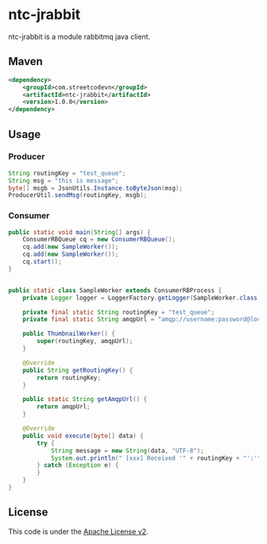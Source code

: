 # ntc-jrabbit
ntc-jrabbit is a module rabbitmq java client.  

## Maven
```Xml
<dependency>
    <groupId>com.streetcodevn</groupId>
    <artifactId>ntc-jrabbit</artifactId>
    <version>1.0.0</version>
</dependency>
```

## Usage
### Producer
```java
String routingKey = "test_queue";
String msg = "this is message";
byte[] msgb = JsonUtils.Instance.toByteJson(msg);
ProducerUtil.sendMsg(routingKey, msgb);
```

### Consumer
```java
public static void main(String[] args) {
    ConsumerRBQueue cq = new ConsumerRBQueue();
    cq.add(new SampleWorker());
    cq.add(new SampleWorker());
    cq.start();
}


public static class SampleWorker extends ConsumerRBProcess {
    private Logger logger = LoggerFactory.getLogger(SampleWorker.class);

    private final static String routingKey = "test_queue";
    private final static String amqpUrl = "amqp://username:password@localhost:5672/";

    public ThumbnailWorker() {
        super(routingKey, amqpUrl);
    }

    @Override
    public String getRoutingKey() {
        return routingKey;
    }

    public static String getAmqpUrl() {
        return amqpUrl;
    }

    @Override
    public void execute(byte[] data) {
        try {
            String message = new String(data, "UTF-8");
            System.out.println(" [xxx] Received '" + routingKey + "':'" + message + "'");
        } catch (Exception e) {
        }
    }
}
```

## License
This code is under the [Apache License v2](https://www.apache.org/licenses/LICENSE-2.0).  
